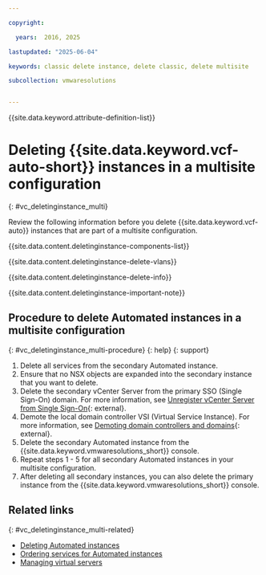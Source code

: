 ```yaml
---

copyright:

  years:  2016, 2025

lastupdated: "2025-06-04"

keywords: classic delete instance, delete classic, delete multisite

subcollection: vmwaresolutions


---
```


{{site.data.keyword.attribute-definition-list}}

# Deleting {{site.data.keyword.vcf-auto-short}} instances in a multisite configuration
{: #vc_deletinginstance_multi}

Review the following information before you delete {{site.data.keyword.vcf-auto}} instances that are part of a multisite configuration.

{{site.data.content.deletinginstance-components-list}}

{{site.data.content.deletinginstance-delete-vlans}}

{{site.data.content.deletinginstance-delete-info}}

{{site.data.content.deletinginstance-important-note}}

## Procedure to delete Automated instances in a multisite configuration
{: #vc_deletinginstance_multi-procedure}
{: help}
{: support}

1. Delete all services from the secondary Automated instance.
2. Ensure that no NSX objects are expanded into the secondary instance that you want to delete.
3. Delete the secondary vCenter Server from the primary SSO (Single Sign-On) domain. For more information, see [Unregister vCenter Server from Single Sign-On](https://knowledge.broadcom.com/external/article?legacyId=2106736){: external}.
4. Demote the local domain controller VSI (Virtual Service Instance). For more information, see [Demoting domain controllers and domains](https://learn.microsoft.com/en-us/windows-server/identity/ad-ds/deploy/demoting-domain-controllers-and-domains--level-200-){: external}.
5. Delete the secondary Automated instance from the {{site.data.keyword.vmwaresolutions_short}} console.
6. Repeat steps 1 - 5 for all secondary Automated instances in your multisite configuration.
7. After deleting all secondary instances, you can also delete the primary instance from the {{site.data.keyword.vmwaresolutions_short}} console.

## Related links
{: #vc_deletinginstance_multi-related}

* [Deleting Automated instances](/docs/vmwaresolutions?topic=vmwaresolutions-vc_deletinginstance)
* [Ordering services for Automated instances](/docs/vmwaresolutions?topic=vmwaresolutions-vc_addingservices)
* [Managing virtual servers](/docs/virtual-servers?topic=virtual-servers-managing-virtual-servers)
